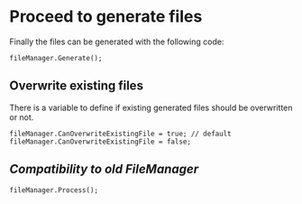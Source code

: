 # Proceed to generate files

Finally the files can be generated with the following code:

```
fileManager.Generate();
```

## Overwrite existing files

There is a variable to define if existing generated files should be overwritten or not.

```
fileManager.CanOverwriteExistingFile = true; // default
fileManager.CanOverwriteExistingFile = false;
```

## *Compatibility to old FileManager*

```
fileManager.Process();
```

